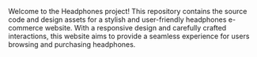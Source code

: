 Welcome to the Headphones project! This repository contains the source code and design assets for a stylish and user-friendly headphones e-commerce website. With a responsive design and carefully crafted interactions, this website aims to provide a seamless experience for users browsing and purchasing headphones.
